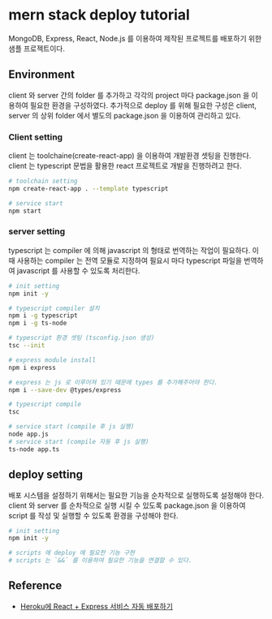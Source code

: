 # mern stack deploy tutorial

MongoDB, Express, React, Node.js 를 이용하여 제작된 프로젝트를 배포하기 위한 샘플 프로젝트이다.

## Environment

client 와 server 간의 folder 를 추가하고 각각의 project 마다 package.json 을 이용하여 필요한 환경을 구성하였다. 추가적으로 deploy 를 위해 필요한 구성은 client, server 의 상위 folder 에서 별도의 package.json 을 이용하여 관리하고 있다. 

### Client setting

client 는 toolchaine(create-react-app) 을 이용하여 개발환경 셋팅을 진행한다. client 는 typescript 문법을 활용한 react 프로젝트로 개발을 진행하려고 한다.

```sh
# toolchain setting
npm create-react-app . --template typescript 

# service start
npm start
```

### server setting

typescript 는 compiler 에 의해 javascript 의 형태로 번역하는 작업이 필요하다. 이때 사용하는 compiler 는 전역 모듈로 지정하여 필요시 마다 typescript 파일을 번역하여 javascript 를 사용할 수 있도록 처리한다.

```sh
# init setting
npm init -y

# typescript compiler 설치
npm i -g typescript
npm i -g ts-node

# typescript 환경 셋팅 (tsconfig.json 생성)
tsc --init 

# express module install
npm i express

# express 는 js 로 이루어져 있기 때문에 types 를 추가해주어야 한다.
npm i --save-dev @types/express 

# typescript compile
tsc

# service start (compile 후 js 실행)
node app.js
# service start (compile 자동 후 js 실행)
ts-node app.ts
```

## deploy setting

배포 시스템을 설정하기 위해서는 필요한 기능을 순차적으로 실행하도록 설정해야 한다. client 와 server 를 순차적으로 실행 시킬 수 있도록 package.json 을 이용하여 script 를 작성 및 실행할 수 있도록 환경을 구성해야 한다. 

```sh
# init setting
npm init -y 

# scripts 에 deploy 에 필요한 기능 구현
# scripts 는 `&&` 를 이용하여 필요한 기능을 연결할 수 있다.
```

## Reference

- [Heroku에 React + Express 서비스 자동 배포하기](https://youtu.be/ntFeJ30GE40)